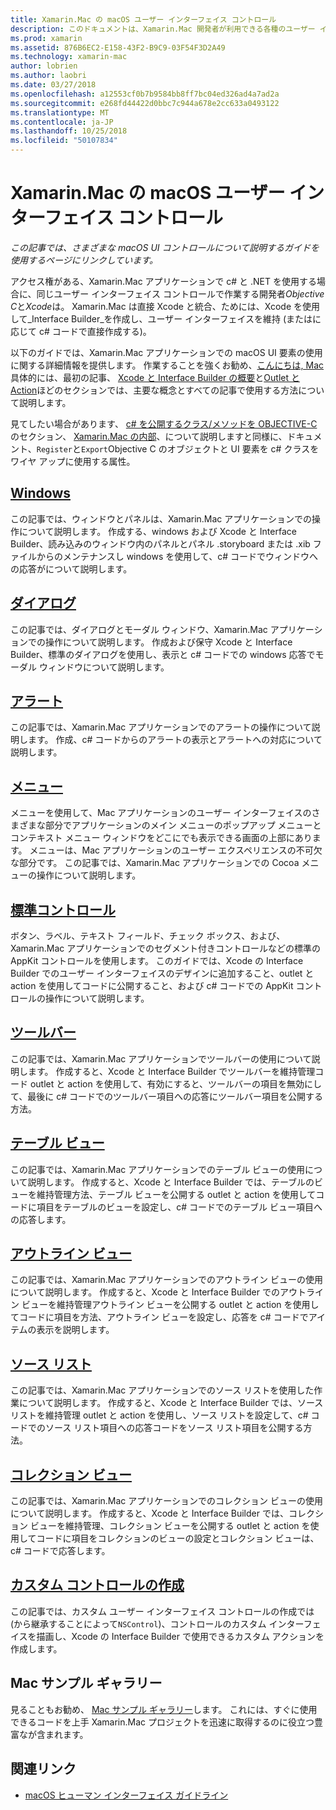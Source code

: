 ```yaml
---
title: Xamarin.Mac の macOS ユーザー インターフェイス コントロール
description: このドキュメントは、Xamarin.Mac 開発者が利用できる各種のユーザー インターフェイス コントロールについて説明するガイドにリンクしています。 リンクされたコンテンツは、windows、ダイアログ、アラート、メニューのツールバー、テーブルのビュー、アウトライン ビュー、および詳細の説明です。
ms.prod: xamarin
ms.assetid: 876B6EC2-E158-43F2-B9C9-03F54F3D2A49
ms.technology: xamarin-mac
author: lobrien
ms.author: laobri
ms.date: 03/27/2018
ms.openlocfilehash: a12553cf0b7b9584bb8ff7bc04ed326ad4a7ad2a
ms.sourcegitcommit: e268fd44422d0bbc7c944a678e2cc633a0493122
ms.translationtype: MT
ms.contentlocale: ja-JP
ms.lasthandoff: 10/25/2018
ms.locfileid: "50107834"
---
```

# <a name="macos-user-interface-controls-in-xamarinmac"></a>Xamarin.Mac の macOS ユーザー インターフェイス コントロール

_この記事では、さまざまな macOS UI コントロールについて説明するガイドを使用するページにリンクしています。_

アクセス権がある、Xamarin.Mac アプリケーションで c# と .NET を使用する場合に、同じユーザー インターフェイス コントロールで作業する開発者*Objective C*と*Xcode*は。 Xamarin.Mac は直接 Xcode と統合、ためには、Xcode を使用して_Interface Builder_を作成し、ユーザー インターフェイスを維持 (またはに応じて c# コードで直接作成する)。

以下のガイドでは、Xamarin.Mac アプリケーションでの macOS UI 要素の使用に関する詳細情報を提供します。 作業することを強くお勧め、[こんにちは, Mac](~/mac/get-started/hello-mac.md)具体的には、最初の記事、 [Xcode と Interface Builder の概要](~/mac/get-started/hello-mac.md#introduction-to-xcode-and-interface-builder)と[Outlet と Action](~/mac/get-started/hello-mac.md#outlets-and-actions)ほどのセクションでは、主要な概念とすべての記事で使用する方法について説明します。

見てしたい場合があります、 [c# を公開するクラス/メソッドを OBJECTIVE-C](~/mac/internals/how-it-works.md#exposing-c-classes--methods-to-objective-c)のセクション、 [Xamarin.Mac の内部](~/mac/internals/how-it-works.md)、について説明しますと同様に、ドキュメント、`Register`と`Export`Objective C のオブジェクトと UI 要素を c# クラスをワイヤ アップに使用する属性。

## <a name="windowsmacuser-interfacewindowmd"></a>[Windows](~/mac/user-interface/window.md)

この記事では、ウィンドウとパネルは、Xamarin.Mac アプリケーションでの操作について説明します。 作成する、windows および Xcode と Interface Builder、読み込みのウィンドウ内のパネルとパネル .storyboard または .xib ファイルからのメンテナンスし windows を使用して、c# コードでウィンドウへの応答がについて説明します。

## <a name="dialogsmacuser-interfacedialogmd"></a>[ダイアログ](~/mac/user-interface/dialog.md)

この記事では、ダイアログとモーダル ウィンドウ、Xamarin.Mac アプリケーションでの操作について説明します。 作成および保守 Xcode と Interface Builder、標準のダイアログを使用し、表示と c# コードでの windows 応答でモーダル ウィンドウについて説明します。

## <a name="alertsmacuser-interfacealertmd"></a>[アラート](~/mac/user-interface/alert.md)

この記事では、Xamarin.Mac アプリケーションでのアラートの操作について説明します。 作成、c# コードからのアラートの表示とアラートへの対応について説明します。

## <a name="menusmacuser-interfacemenumd"></a>[メニュー](~/mac/user-interface/menu.md)

メニューを使用して、Mac アプリケーションのユーザー インターフェイスのさまざまな部分でアプリケーションのメイン メニューのポップアップ メニューとコンテキスト メニュー ウィンドウをどこにでも表示できる画面の上部にあります。 メニューは、Mac アプリケーションのユーザー エクスペリエンスの不可欠な部分です。 この記事では、Xamarin.Mac アプリケーションでの Cocoa メニューの操作について説明します。

## <a name="standard-controlsmacuser-interfacestandard-controlsmd"></a>[標準コントロール](~/mac/user-interface/standard-controls.md)

ボタン、ラベル、テキスト フィールド、チェック ボックス、および、Xamarin.Mac アプリケーションでのセグメント付きコントロールなどの標準の AppKit コントロールを使用します。 このガイドでは、Xcode の Interface Builder でのユーザー インターフェイスのデザインに追加すること、outlet と action を使用してコードに公開すること、および c# コードでの AppKit コントロールの操作について説明します。

## <a name="toolbarsmacuser-interfacetoolbarmd"></a>[ツールバー](~/mac/user-interface/toolbar.md)

この記事では、Xamarin.Mac アプリケーションでツールバーの使用について説明します。 作成すると、Xcode と Interface Builder でツールバーを維持管理コード outlet と action を使用して、有効にすると、ツールバーの項目を無効にして、最後に c# コードでのツールバー項目への応答にツールバー項目を公開する方法。

## <a name="table-viewsmacuser-interfacetable-viewmd"></a>[テーブル ビュー](~/mac/user-interface/table-view.md)

この記事では、Xamarin.Mac アプリケーションでのテーブル ビューの使用について説明します。 作成すると、Xcode と Interface Builder では、テーブルのビューを維持管理方法、テーブル ビューを公開する outlet と action を使用してコードに項目をテーブルのビューを設定し、c# コードでのテーブル ビュー項目への応答します。

## <a name="outline-viewsmacuser-interfaceoutline-viewmd"></a>[アウトライン ビュー](~/mac/user-interface/outline-view.md)

この記事では、Xamarin.Mac アプリケーションでのアウトライン ビューの使用について説明します。 作成すると、Xcode と Interface Builder でのアウトライン ビューを維持管理アウトライン ビューを公開する outlet と action を使用してコードに項目を方法、アウトライン ビューを設定し、応答を c# コードでアイテムの表示を説明します。

## <a name="source-listsmacuser-interfacesource-listmd"></a>[ソース リスト](~/mac/user-interface/source-list.md)

この記事では、Xamarin.Mac アプリケーションでのソース リストを使用した作業について説明します。 作成すると、Xcode と Interface Builder では、ソース リストを維持管理 outlet と action を使用し、ソース リストを設定して、c# コードでのソース リスト項目への応答コードをソース リスト項目を公開する方法。

## <a name="collection-viewsmacuser-interfacecollection-viewmd"></a>[コレクション ビュー](~/mac/user-interface/collection-view.md)

この記事では、Xamarin.Mac アプリケーションでのコレクション ビューの使用について説明します。 作成すると、Xcode と Interface Builder では、コレクション ビューを維持管理、コレクション ビューを公開する outlet と action を使用してコードに項目をコレクションのビューの設定とコレクション ビューは、c# コードで応答します。

## <a name="creating-custom-controlsmacuser-interfacecustom-controlsmd"></a>[カスタム コントロールの作成](~/mac/user-interface/custom-controls.md)

この記事では、カスタム ユーザー インターフェイス コントロールの作成では (から継承することによって`NSControl`)、コントロールのカスタム インターフェイスを描画し、Xcode の Interface Builder で使用できるカスタム アクションを作成します。

## <a name="mac-samples-gallery"></a>Mac サンプル ギャラリー

見ることもお勧め、 [Mac サンプル ギャラリー](https://developer.xamarin.com/samples/mac/all/)します。 これには、すぐに使用できるコードを上手 Xamarin.Mac プロジェクトを迅速に取得するのに役立つ豊富なが含まれます。

## <a name="related-links"></a>関連リンク

- [macOS ヒューマン インターフェイス ガイドライン](https://developer.apple.com/macos/human-interface-guidelines/overview/themes/)
